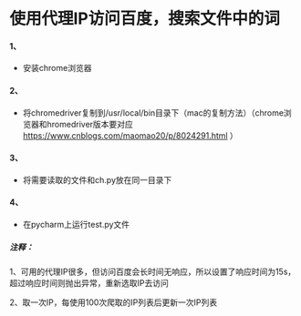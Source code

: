 # 使用代理IP访问百度，搜索文件中的词

#### 1、
* 安装chrome浏览器

#### 2、  
* 将chromedriver复制到/usr/local/bin目录下（mac的复制方法）（chrome浏览器和hromedriver版本要对应
https://www.cnblogs.com/maomao20/p/8024291.html ）

#### 3、
* 将需要读取的文件和ch.py放在同一目录下

#### 4、
* 在pycharm上运行test.py文件

##### 注释：
  1、可用的代理IP很多，但访问百度会长时间无响应，所以设置了响应时间为15s，超过响应时间则抛出异常，重新选取IP去访问
  
  2、取一次IP，每使用100次爬取的IP列表后更新一次IP列表
